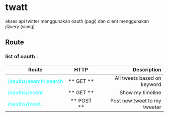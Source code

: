 # twatt
akses api twitter menggunakan oauth (pagi) dan client menggunakan jQuery (siang)

## Route
### list of oauth :

|Route                                                |HTTP       |Description                  |
|-----------------------------------------------------|:---------:|----------------------------:|
|<div style="color:cyan;">/oauths/search/:search</div>|** GET **  |All tweets based on keyword  |
|<div style="color:cyan;">/oauths/recent</div>        |** GET **  |Show my timeline             |
|<div style="color:cyan;">/oauths/tweet</div>         |** POST ** |Post new tweet to my tweeter |
